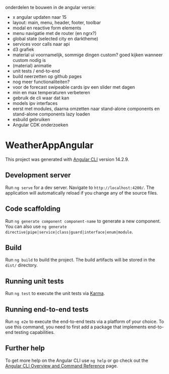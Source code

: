 onderdelen te bouwen in de angular versie:

- x angular updaten naar 15
- layout: main, menu, header, footer, toolbar
- modal en reactive form elements
- menu navigatie met de router (en ngrx?)
- global state (selected city en darktheme)
- services voor calls naar api
- d3 grafiek
- material ui voornamelijk, sommige dingen custom? goed kijken wanneer custom nodig is
- (material) animatie
- unit tests / end-to-end
- build neerzetten op github pages
- nog meer functionaliteiten? 
- voor de forecast swipeable cards ipv een slider met dagen 
- min en max temperaturen verbeteren
- gebruik de cli waar dat kan
- models ipv interfaces
- eerst met modules, daarna omzetten naar stand-alone components en stand-alone components lazy loaden
- esbuild gebruiken
- Angular CDK onderzoeken



# WeatherAppAngular

This project was generated with [Angular CLI](https://github.com/angular/angular-cli) version 14.2.9.

## Development server

Run `ng serve` for a dev server. Navigate to `http://localhost:4200/`. The application will automatically reload if you change any of the source files.

## Code scaffolding

Run `ng generate component component-name` to generate a new component. You can also use `ng generate directive|pipe|service|class|guard|interface|enum|module`.

## Build

Run `ng build` to build the project. The build artifacts will be stored in the `dist/` directory.

## Running unit tests

Run `ng test` to execute the unit tests via [Karma](https://karma-runner.github.io).

## Running end-to-end tests

Run `ng e2e` to execute the end-to-end tests via a platform of your choice. To use this command, you need to first add a package that implements end-to-end testing capabilities.

## Further help

To get more help on the Angular CLI use `ng help` or go check out the [Angular CLI Overview and Command Reference](https://angular.io/cli) page.
